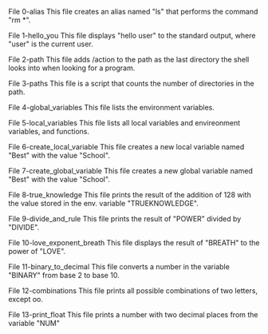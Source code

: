 File 0-alias
     This file creates an alias named "ls" that performs the command "rm *".

File 1-hello_you
     This file displays "hello user" to the standard output, where "user" is the current user.

File 2-path
     This file adds /action to the path as the last directory the shell looks into when looking for a program.

File 3-paths
     This file is a script that counts the number of directories in the path.

File 4-global_variables
     This file lists the environment variables.

File 5-local_variables
     This file lists all local variables and envireonment variables, and functions.

File 6-create_local_variable
     This file creates a new local variable named "Best" with the value "School".

File 7-create_global_variable
     This file creates a new global variable named "Best" with the value "School".

File 8-true_knowledge
     This file prints the result of the addition of 128 with the value stored in the env. variable "TRUEKNOWLEDGE".

File 9-divide_and_rule
     This file prints the result of "POWER" divided by "DIVIDE".

File 10-love_exponent_breath
     This file displays the result of "BREATH" to the power of "LOVE".

File 11-binary_to_decimal
     This file converts a number in the variable "BINARY" from base 2 to base 10.

File 12-combinations
     This file prints all possible combinations of two letters, except oo.

File 13-print_float
     This file prints a number with two decimal places from the variable "NUM"